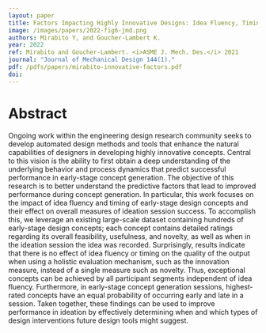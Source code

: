 ```yaml
---
layout: paper
title: Factors Impacting Highly Innovative Designs: Idea Fluency, Timing, and Order
image: /images/papers/2022-fig6-jmd.png
authors: Mirabito Y, and Goucher-Lambert K.
year: 2022
ref: Mirabito and Goucher-Lambert. <i>ASME J. Mech. Des.</i> 2021
journal: "Journal of Mechanical Design 144(1)."
pdf: /pdfs/papers/mirabito-innovative-factors.pdf
doi: 
---
```

		

# Abstract	

Ongoing work within the engineering design research community seeks to develop automated design methods and tools that enhance the natural capabilities of designers in developing highly innovative concepts. Central to this vision is the ability to first obtain a deep understanding of the underlying behavior and process dynamics that predict successful performance in early-stage concept generation. The objective of this research is to better understand the predictive factors that lead to improved performance during concept generation. In particular, this work focuses on the impact of idea fluency and timing of early-stage design concepts and their effect on overall measures of ideation session success. To accomplish this, we leverage an existing large-scale dataset containing hundreds of early-stage design concepts; each concept contains detailed ratings regarding its overall feasibility, usefulness, and novelty, as well as when in the ideation session the idea was recorded. Surprisingly, results indicate that there is no effect of idea fluency or timing on the quality of the output when using a holistic evaluation mechanism, such as the innovation measure, instead of a single measure such as novelty. Thus, exceptional concepts can be achieved by all participant segments independent of idea fluency. Furthermore, in early-stage concept generation sessions, highest-rated concepts have an equal probability of occurring early and late in a session. Taken together, these findings can be used to improve performance in ideation by effectively determining when and which types of design interventions future design tools might suggest.
